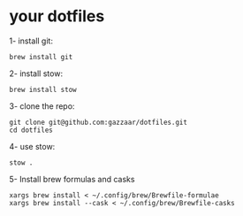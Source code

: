 # your dotfiles

1- install git:

```
brew install git
```

2- install stow:

```
brew install stow
```

3- clone the repo:

```
git clone git@github.com:gazzaar/dotfiles.git
cd dotfiles
```

4- use stow:

```
stow .
```

5- Install brew formulas and casks

```shell
xargs brew install < ~/.config/brew/Brewfile-formulae
xargs brew install --cask < ~/.config/brew/Brewfile-casks


```
